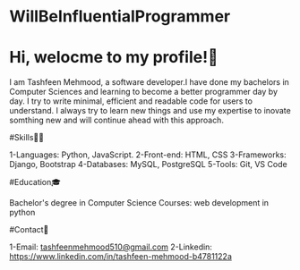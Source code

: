 # WillBeInfluentialProgrammer

# Hi, welocme to my profile!👋

I am Tashfeen Mehmood, a software developer.I have done my bachelors in Computer Sciences and learning to become a better programmer day by day.
I try to write minimal, efficient and readable code for users to understand. I always try to learn new things and use my expertise to inovate 
somthing new and will continue ahead with this approach.

#Skills👩‍💻 

1-Languages: Python, JavaScript.
2-Front-end: HTML, CSS
3-Frameworks: Django, Bootstrap
4-Databases: MySQL, PostgreSQL
5-Tools: Git, VS Code


#Education🎓

Bachelor's degree in Computer Science
Courses: web development in python 



#Contact📩

1-Email: tashfeenmehmood510@gmail.com
2-Linkedin: https://www.linkedin.com/in/tashfeen-mehmood-b4781122a
